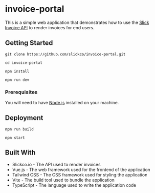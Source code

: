 # invoice-portal

This is a simple web application that demonstrates how to use the [Slick Invoice API](https://slickco.io) to render invoices for end users.

## Getting Started

```git clone https://github.com/slickco/invoice-portal.git```

```cd invoice-portal```

```npm install```

```npm run dev```


### Prerequisites

You will need to have [Node.js](https://nodejs.org/en/) installed on your machine.

## Deployment

```npm run build```

```npm start```

## Built With

* Slickco.io - The API used to render invoices 
* Vue.js - The web framework used for the frontend of the application
* Tailwind CSS - The CSS framework used for styling the application 
* Vite - The build tool used to bundle the application
* TypeScript - The language used to write the application code
